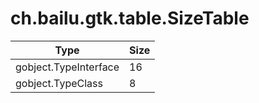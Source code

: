 # ch.bailu.gtk.table.SizeTable

| Type                           | Size
|--------------------------------|-----
| gobject.TypeInterface          | 16
| gobject.TypeClass              | 8
